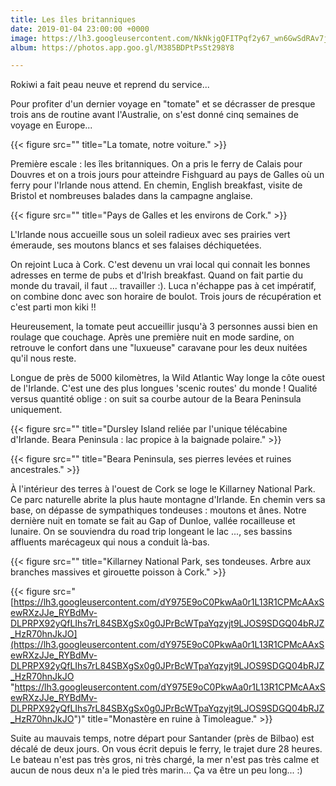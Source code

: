 ```yaml
---
title: Les îles britanniques
date: 2019-01-04 23:00:00 +0000
image: https://lh3.googleusercontent.com/NkNkjgQFITPqf2y67_wn6GwSdRAv7jkeH-ZSN-ojFIqy1O4ZBlJRn-ggwFajs-ePZNiI85PjX0cTYpzL3UMwN8ivlgq29exlwYTke5oI8q_VLbf3Nnd8zlb
album: https://photos.app.goo.gl/M385BDPtPsSt298Y8

---
```

Rokiwi a fait peau neuve et reprend du service...

Pour profiter d'un dernier voyage en "tomate" et se décrasser de presque trois ans de routine avant l'Australie, on s'est donné cinq semaines de voyage en Europe...

{{< figure src="" title="La tomate, notre voiture." >}}

Première escale : les îles britanniques. On a pris le ferry de Calais pour Douvres et on a trois jours pour atteindre Fishguard au pays de Galles où un ferry pour l'Irlande nous attend. En chemin, English breakfast, visite de Bristol et nombreuses balades dans la campagne anglaise.

{{< figure src="" title="Pays de Galles et les environs de Cork." >}}

L'Irlande nous accueille sous un soleil radieux avec ses prairies vert émeraude, ses moutons blancs et ses falaises déchiquetées.

On rejoint Luca à Cork. C'est devenu un vrai local qui connait les bonnes adresses en terme de pubs et d'Irish breakfast. Quand on fait partie du monde du travail, il faut ... travailler :). Luca n'échappe pas à cet impératif, on combine donc avec son horaire de boulot. Trois jours de récupération et c'est parti mon kiki !!

Heureusement, la tomate peut accueillir jusqu'à 3 personnes aussi bien en roulage que couchage. Après une première nuit en mode sardine, on retrouve le confort dans une "luxueuse" caravane pour les deux nuitées qu'il nous reste.

Longue de près de 5000 kilomètres, la Wild Atlantic Way longe la côte ouest de l'Irlande. C'est une des plus longues 'scenic routes' du monde ! Qualité versus quantité oblige : on suit sa courbe autour de la Beara Peninsula uniquement.

{{< figure src="" title="Dursley Island reliée par l'unique télécabine d'Irlande. Beara Peninsula : lac propice à la baignade polaire." >}}

{{< figure src="" title="Beara Peninsula, ses pierres levées et ruines ancestrales." >}}

À l'intérieur des terres à l'ouest de Cork se loge le Killarney National Park. Ce parc naturelle abrite la plus haute montagne d'Irlande. En chemin vers sa base, on dépasse de sympathiques tondeuses : moutons et ânes. Notre dernière nuit en tomate se fait au Gap of Dunloe, vallée rocailleuse et lunaire. On se souviendra du road trip longeant le lac ..., ses bassins affluents marécageux qui nous a conduit là-bas.

{{< figure src="" title="Killarney National Park, ses tondeuses. Arbre aux branches massives et girouette poisson à Cork." >}}

{{< figure src="[https://lh3.googleusercontent.com/dY975E9oC0PkwAa0r1L13R1CPMcAAxSewRXzJJe_RYBdMv-DLPRPX92yQfLIhs7rL84SBXgSx0g0JPrBcWTpaYqzyjt9LJOS9SDGQ04bRJZ_HzR70hnJkJO](https://lh3.googleusercontent.com/dY975E9oC0PkwAa0r1L13R1CPMcAAxSewRXzJJe_RYBdMv-DLPRPX92yQfLIhs7rL84SBXgSx0g0JPrBcWTpaYqzyjt9LJOS9SDGQ04bRJZ_HzR70hnJkJO "https://lh3.googleusercontent.com/dY975E9oC0PkwAa0r1L13R1CPMcAAxSewRXzJJe_RYBdMv-DLPRPX92yQfLIhs7rL84SBXgSx0g0JPrBcWTpaYqzyjt9LJOS9SDGQ04bRJZ_HzR70hnJkJO")" title="Monastère en ruine à Timoleague." >}}

Suite au mauvais temps, notre départ pour Santander (près de Bilbao) est décalé de deux jours. On vous écrit depuis le ferry, le trajet dure 28 heures. Le bateau n'est pas très gros, ni très chargé, la mer n'est pas très calme et aucun de nous deux n'a le pied très marin... Ça va être un peu long... :)